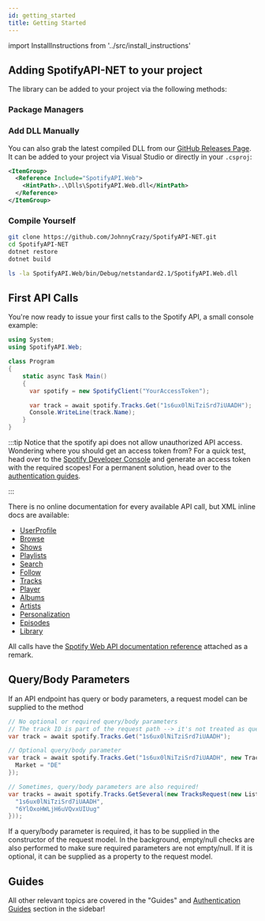 ```yaml
---
id: getting_started
title: Getting Started
---
```


import InstallInstructions from '../src/install_instructions'

## Adding SpotifyAPI-NET to your project

The library can be added to your project via the following methods:

### Package Managers

<InstallInstructions />

### Add DLL Manually

You can also grab the latest compiled DLL from our [GitHub Releases Page](https://github.com/johnnycrazy/spotifyapi-net/releases). It can be added to your project via Visual Studio or directly in your `.csproj`:

```xml
<ItemGroup>
  <Reference Include="SpotifyAPI.Web">
    <HintPath>..\Dlls\SpotifyAPI.Web.dll</HintPath>
  </Reference>
</ItemGroup>
```

### Compile Yourself

```sh
git clone https://github.com/JohnnyCrazy/SpotifyAPI-NET.git
cd SpotifyAPI-NET
dotnet restore
dotnet build

ls -la SpotifyAPI.Web/bin/Debug/netstandard2.1/SpotifyAPI.Web.dll
```

## First API Calls

You're now ready to issue your first calls to the Spotify API, a small console example:

```csharp
using System;
using SpotifyAPI.Web;

class Program
{
    static async Task Main()
    {
      var spotify = new SpotifyClient("YourAccessToken");

      var track = await spotify.Tracks.Get("1s6ux0lNiTziSrd7iUAADH");
      Console.WriteLine(track.Name);
    }
}
```

:::tip
Notice that the spotify api does not allow unauthorized API access. Wondering where you should get an access token from? For a quick test, head over to the [Spotify Developer Console](https://developer.spotify.com/console/get-album/) and generate an access token with the required scopes! For a permanent solution, head over to the [authentication guides](auth_introduction).

:::

There is no online documentation for every available API call, but XML inline docs are available:

* [UserProfile](https://github.com/JohnnyCrazy/SpotifyAPI-NET/blob/master/SpotifyAPI.Web/Clients/Interfaces/IUserProfileClient.cs)
* [Browse](https://github.com/JohnnyCrazy/SpotifyAPI-NET/blob/master/SpotifyAPI.Web/Clients/Interfaces/IBrowseClient.cs)
* [Shows](https://github.com/JohnnyCrazy/SpotifyAPI-NET/blob/master/SpotifyAPI.Web/Clients/Interfaces/IShowsClient.cs)
* [Playlists](https://github.com/JohnnyCrazy/SpotifyAPI-NET/blob/master/SpotifyAPI.Web/Clients/Interfaces/IPlaylistsClient.cs)
* [Search](https://github.com/JohnnyCrazy/SpotifyAPI-NET/blob/master/SpotifyAPI.Web/Clients/Interfaces/ISearchClient.cs)
* [Follow](https://github.com/JohnnyCrazy/SpotifyAPI-NET/blob/master/SpotifyAPI.Web/Clients/Interfaces/IFollowClient.cs)
* [Tracks](https://github.com/JohnnyCrazy/SpotifyAPI-NET/blob/master/SpotifyAPI.Web/Clients/Interfaces/ITracksClient.cs)
* [Player](https://github.com/JohnnyCrazy/SpotifyAPI-NET/blob/master/SpotifyAPI.Web/Clients/Interfaces/IPlayerClient.cs)
* [Albums](https://github.com/JohnnyCrazy/SpotifyAPI-NET/blob/master/SpotifyAPI.Web/Clients/Interfaces/IAlbumsClient.cs)
* [Artists](https://github.com/JohnnyCrazy/SpotifyAPI-NET/blob/master/SpotifyAPI.Web/Clients/Interfaces/IArtistsClient.cs)
* [Personalization](https://github.com/JohnnyCrazy/SpotifyAPI-NET/blob/master/SpotifyAPI.Web/Clients/Interfaces/IPersonalizationClient.cs)
* [Episodes](https://github.com/JohnnyCrazy/SpotifyAPI-NET/blob/master/SpotifyAPI.Web/Clients/Interfaces/IEpisodesClient.cs)
* [Library](https://github.com/JohnnyCrazy/SpotifyAPI-NET/blob/master/SpotifyAPI.Web/Clients/Interfaces/ILibraryClient.cs)

All calls have the [Spotify Web API documentation reference](https://developer.spotify.com/documentation/web-api/reference-beta/) attached as a remark.


## Query/Body Parameters

If an API endpoint has query or body parameters, a request model can be supplied to the method

```csharp
// No optional or required query/body parameters
// The track ID is part of the request path --> it's not treated as query/body parameter
var track = await spotify.Tracks.Get("1s6ux0lNiTziSrd7iUAADH");

// Optional query/body parameter
var track = await spotify.Tracks.Get("1s6ux0lNiTziSrd7iUAADH", new TrackRequest{
  Market = "DE"
});

// Sometimes, query/body parameters are also required!
var tracks = await spotify.Tracks.GetSeveral(new TracksRequest(new List<string> {
  "1s6ux0lNiTziSrd7iUAADH",
  "6YlOxoHWLjH6uVQvxUIUug"
}));
```

If a query/body parameter is required, it has to be supplied in the constructor of the request model. In the background, empty/null checks are also performed to make sure required parameters are not empty/null. If it is optional, it can be supplied as a property to the request model.

## Guides

All other relevant topics are covered in the "Guides" and [Authentication Guides](auth_introduction) section in the sidebar!
